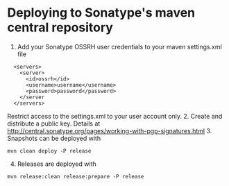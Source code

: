 Deploying to Sonatype's maven central repository
================================================
1. Add your Sonatype OSSRH user credentials to your maven settings.xml file
```
  <servers>
    <server>
      <id>ossrh</id>
      <username>username</username>
      <password>password</password>
    </server
  </servers>
```
Restrict access to the settings.xml to your user account only.
2. Create and distribute a public key. Details at http://central.sonatype.org/pages/working-with-pgp-signatures.html
3. Snapshots can be deployed with
```
mvn clean deploy -P release
```
4. Releases are deployed with
```
mvn release:clean release:prepare -P release
```
